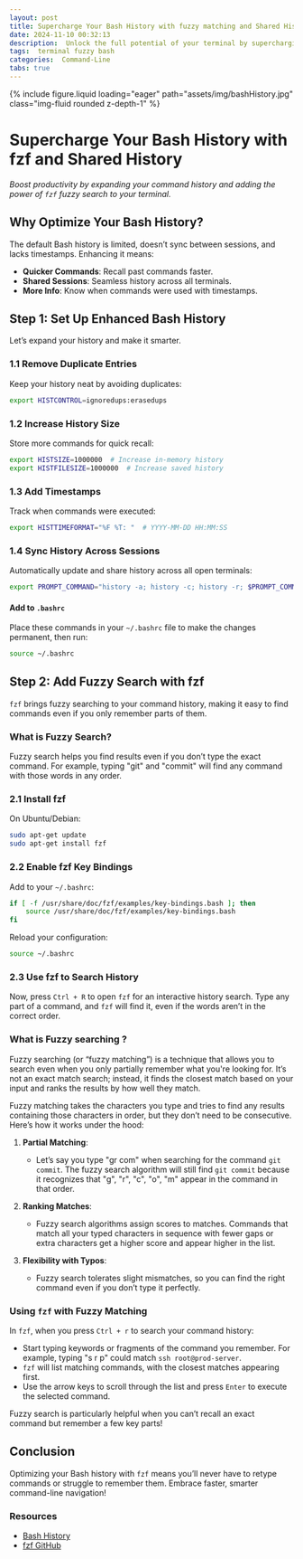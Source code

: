 ```yaml
---
layout: post
title: Supercharge Your Bash History with fuzzy matching and Shared History
date: 2024-11-10 00:32:13
description:  Unlock the full potential of your terminal by supercharging your Bash history and integrating the powerful fzf fuzzy finder.
tags:  terminal fuzzy bash
categories:  Command-Line
tabs: true
---
```


{% include figure.liquid loading="eager" path="assets/img/bashHistory.jpg" class="img-fluid rounded z-depth-1" %}


# Supercharge Your Bash History with fzf and Shared History

*Boost productivity by expanding your command history and adding the power of `fzf` fuzzy search to your terminal.*

## Why Optimize Your Bash History?

The default Bash history is limited, doesn’t sync between sessions, and lacks timestamps. Enhancing it means:

- **Quicker Commands**: Recall past commands faster.
- **Shared Sessions**: Seamless history across all terminals.
- **More Info**: Know when commands were used with timestamps.

## Step 1: Set Up Enhanced Bash History

Let’s expand your history and make it smarter.

### 1.1 Remove Duplicate Entries

Keep your history neat by avoiding duplicates:

```bash
export HISTCONTROL=ignoredups:erasedups
```

### 1.2 Increase History Size

Store more commands for quick recall:

```bash
export HISTSIZE=1000000  # Increase in-memory history
export HISTFILESIZE=1000000  # Increase saved history
```

### 1.3 Add Timestamps

Track when commands were executed:

```bash
export HISTTIMEFORMAT="%F %T: "  # YYYY-MM-DD HH:MM:SS
```

### 1.4 Sync History Across Sessions

Automatically update and share history across all open terminals:

```bash
export PROMPT_COMMAND="history -a; history -c; history -r; $PROMPT_COMMAND"
```

#### **Add to `.bashrc`**

Place these commands in your `~/.bashrc` file to make the changes permanent, then run:

```bash
source ~/.bashrc
```

## Step 2: Add Fuzzy Search with fzf

`fzf` brings fuzzy searching to your command history, making it easy to find commands even if you only remember parts of them.

### What is Fuzzy Search?

Fuzzy search helps you find results even if you don’t type the exact command. For example, typing "git" and "commit" will find any command with those words in any order.

### 2.1 Install fzf

On Ubuntu/Debian:

```bash
sudo apt-get update
sudo apt-get install fzf
```

### 2.2 Enable fzf Key Bindings

Add to your `~/.bashrc`:

```bash
if [ -f /usr/share/doc/fzf/examples/key-bindings.bash ]; then
    source /usr/share/doc/fzf/examples/key-bindings.bash
fi
```

Reload your configuration:

```bash
source ~/.bashrc
```

### 2.3 Use fzf to Search History

Now, press `Ctrl + R` to open `fzf` for an interactive history search. Type any part of a command, and `fzf` will find it, even if the words aren’t in the correct order.


### What is Fuzzy searching ?
Fuzzy searching (or “fuzzy matching”) is a technique that allows you to search even when you only partially remember what you're looking for. It’s not an exact match search; instead, it finds the closest match based on your input and ranks the results by how well they match.


Fuzzy matching takes the characters you type and tries to find any results containing those characters in order, but they don’t need to be consecutive. Here’s how it works under the hood:

1. **Partial Matching**:
   - Let’s say you type "gr com" when searching for the command `git commit`. The fuzzy search algorithm will still find `git commit` because it recognizes that "g", "r", "c", "o", "m" appear in the command in that order.

2. **Ranking Matches**:
   - Fuzzy search algorithms assign scores to matches. Commands that match all your typed characters in sequence with fewer gaps or extra characters get a higher score and appear higher in the list.

3. **Flexibility with Typos**:
   - Fuzzy search tolerates slight mismatches, so you can find the right command even if you don’t type it perfectly.

### Using `fzf` with Fuzzy Matching
In `fzf`, when you press `Ctrl + r` to search your command history:
   - Start typing keywords or fragments of the command you remember. For example, typing "s r p" could match `ssh root@prod-server`.
   - `fzf` will list matching commands, with the closest matches appearing first.
   - Use the arrow keys to scroll through the list and press `Enter` to execute the selected command.

Fuzzy search is particularly helpful when you can’t recall an exact command but remember a few key parts!

## Conclusion

Optimizing your Bash history with `fzf` means you’ll never have to retype commands or struggle to remember them. Embrace faster, smarter command-line navigation!



### Resources

- [Bash History](https://www.gnu.org/software/bash/manual/html_node/Bash-History-Builtins.html)
- [fzf GitHub](https://github.com/junegunn/fzf)